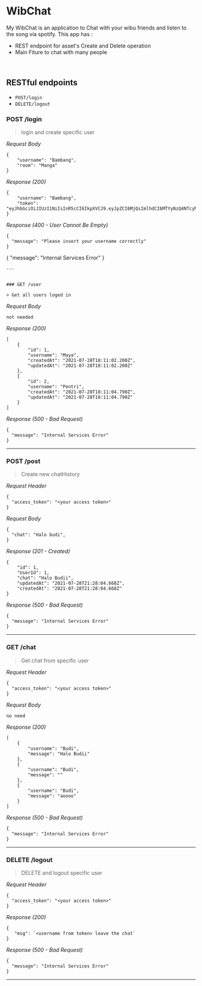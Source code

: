# WibChat
My WibChat is an application to Chat with your wibu friends and listen to the song via spotify. This app has : 
* REST endpoint for asset's Create and Delete operation
* Main Fiture to chat with many people

&nbsp;

## RESTful endpoints
- `POST/login`
- `DELETE/logout`

### POST /login

> login and create specific user

_Request Body_
```
{
    "username": "Bambang",
    "room": "Manga"
}
```

_Response (200)_
```
{
    "username": "Bambang",
    "token": "eyJhbGciOiJIUzI1NiIsInR5cCI6IkpXVCJ9.eyJpZCI6MjQsImlhdCI6MTYyNzQ4NTcyM30.trdFQqUzpobig5IFWJq8tZxW2Jkwi2TlB9kooQODeoQ"
}
```

_Response (400 - User Cannot Be Empty)_
```
{
  "message": "Please insert your username correctly"
}
```
{
  "message": "Internal Services Error"
}
```
---


### GET /user

> Get all users loged in
```
_Request Body_
```
not needed
```

_Response (200)_
```
[
    {
        "id": 1,
        "username": "Maya",
        "createdAt": "2021-07-28T18:11:02.200Z",
        "updatedAt": "2021-07-28T18:11:02.200Z"
    },
    {
        "id": 2,
        "username": "Pentri",
        "createdAt": "2021-07-28T18:11:04.790Z",
        "updatedAt": "2021-07-28T18:11:04.790Z"
    }
]
```

_Response (500 - Bad Request)_
```
{
  "message": "Internal Services Error"
}
```
---
### POST /post

> Create new chatHistory

_Request Header_
```
{
  "access_token": "<your access token>"
}
```

_Request Body_
```
{
  "chat": "Halo budi",
}
```

_Response (201 - Created)_
```
{
    "id": 1,
    "UserId": 1,
    "chat": "Halo Budii",
    "updatedAt": "2021-07-28T21:28:04.668Z",
    "createdAt": "2021-07-28T21:28:04.668Z"
}
```
_Response (500 - Bad Request)_
```
{
  "message": "Internal Services Error"
}
```
---

### GET /chat

> Get chat from specific user

_Request Header_
```
{
  "access_token": "<your access token>"
}
```

_Request Body_
```
no need

```

_Response (200)_
```
[
    {
        "username": "Budi",
        "message": "Halo Budii"
    },
    {
        "username": "Budi",
        "message": ""
    },
    {
        "username": "Budi",
        "message": "aoooo"
    }
]
```
_Response (500 - Bad Request)_
```
{
  "message": "Internal Services Error"
}
```
---

### DELETE /logout

> DELETE and logout specific user

_Request Header_
```
{
  "access_token": "<your access token>"
}
```

_Response (200)_
```
{
   "msg": `<username from token> leave the chat`
}
```
_Response (500 - Bad Request)_
```
{
  "message": "Internal Services Error"
}
```
---

